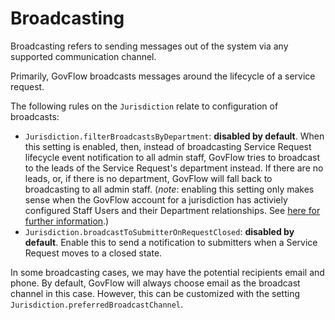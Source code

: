 # Broadcasting

Broadcasting refers to sending messages out of the system via any supported communication channel.

Primarily, GovFlow broadcasts messages around the lifecycle of a service request.

The following rules on the `Jurisdiction` relate to configuration of broadcasts:

- `Jurisdiction.filterBroadcastsByDepartment`: **disabled by default**. When this setting is enabled, then, instead of broadcasting Service Request lifecycle event notification to all admin staff, GovFlow tries to broadcast to the leads of the Service Request's department instead. If there are no leads, or, if there is no department, GovFlow will fall back to broadcasting to all admin staff. (*note*: enabling this setting only makes sense when the GovFlow account for a jurisdiction has activiely configured Staff Users and their Department relationships. See [here for further information](./staff-users-and-departments.md).)
- `Jurisdiction.broadcastToSubmitterOnRequestClosed`: **disabled by default**. Enable this to send a notification to submitters when a Service Request moves to a closed state.

In some broadcasting cases, we may have the potential recipients email and phone. By default, GovFlow will always choose email as the broadcast channel in this case. However, this can be customized with the setting `Jurisdiction.preferredBroadcastChannel`. 